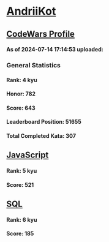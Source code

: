 # [AndriiKot](https://www.codewars.com/users/AndriiKot)
## [CodeWars Profile](https://www.codewars.com/users/AndriiKot)
#### As of 2024-07-14 17:14:53 uploaded:
### General Statistics
#### Rank: 4 kyu
#### Honor: 782
#### Score: 643
#### Leaderboard Position: 51655
#### Total Completed Kata: 307

## [JavaScript](https://github.com/AndriiKot/JavaScript__CodeWars)
#### Rank: 5 kyu
#### Score: 521

## [SQL](https://github.com/AndriiKot/SQL__CodeWars)
#### Rank: 6 kyu
#### Score: 185
